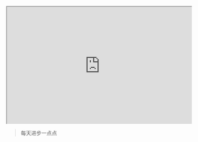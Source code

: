 
<div style=" width: 100%; height:320;overflow: hidden; "><iframe src="https://widget.pkmer.cn/free/Glassmorphism?user=a2e5899e-975e-4457-afd4-ec3ff7dcbc90&font-color=%2300FFF7FF&input-url=https%3A%2F%2Fsource.unsplash.com%2Fn7a2OJDSZns%2F900x300&theme-color=%23632381FF" allow="fullscreen" style=" height: 100%; width: 100%;"></iframe></div>

> 每天进步一点点